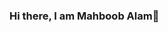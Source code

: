 ### Hi there, I am Mahboob Alam👋 

<!--
**Mahboob-A/Mahboob-A** is a ✨ _special_ ✨ repository because its `README.md` (this file) appears on your GitHub profile.

I am Mahboob Alam from Kolkata. I love to talk about programming, data structures and algorithms, problem solving and open source. It's been not too long I am into this fascinating world of computers but I am on my path to be able to create some value to the human lives.   

🔭 Expertise
  Language: C, C++, Python.  

🌱 I’m currently focusing on
  Problem solving

👯 I’m looking to collaborate on
  Problem solving, projects. 
  
📫 How to reach me:
Gmail: iammahboob.a@gmail.com
LinkedIn: [https://www.linkedin.com/in/27aadesh/](https://www.linkedin.com/in/i-mahboob/)
GitHub: https://github.com/Mahboob-A
Twitter: [https://twitter.com/27aadesh](https://twitter.com/iMahboob_A)

